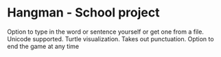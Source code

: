 # Hangman - School project
Option to type in the word or sentence yourself or get one from a file. 
Unicode supported. 
Turtle visualization. 
Takes out punctuation. 
Option to end the game at any time

